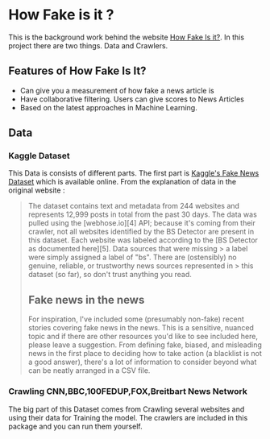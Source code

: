 # How Fake is it ? 
This is the background work behind the website [How Fake Is it?](https://howfakeisit.herokuapp.com/). In this project there are two things.
Data and Crawlers.

## Features of How Fake Is It?

- Can give you a measurement of how fake a news article is
- Have collaborative filtering. Users can give scores to News Articles
- Based on the latest approaches in Machine Learning.

## Data
### Kaggle Dataset
This Data is consists of different parts. The first part is [Kaggle's Fake News Dataset](https://www.kaggle.com/mrisdal/fake-news)
which is available online. From the explanation of data in the original website : 

> The dataset contains text and metadata from 244 websites and represents 12,999 posts in total from the past 30 days. The data was 
> pulled using the [webhose.io][4] API; because it's coming from their crawler, not all websites identified by the BS Detector are 
> present in this dataset. Each website was labeled according to the [BS Detector as documented here][5]. Data sources that were missing > a label were simply assigned a label of "bs". There are (ostensibly) no genuine, reliable, or trustworthy news sources represented in > this dataset (so far), so don't trust anything you read.
> 
> ## Fake news in the news
> 
> For inspiration, I've included some (presumably non-fake) recent stories covering fake news in the news. This is a sensitive, nuanced 
> topic and if there are other resources you'd like to see included here, please leave a suggestion. From defining fake, biased, and 
> misleading news in the first place to deciding how to take action (a blacklist is not a good answer), there's a lot of information to 
> consider beyond what can be neatly arranged in a CSV file.

### Crawling CNN,BBC,100FEDUP,FOX,Breitbart News Network
The big part of this Dataset comes from Crawling several websites and using their data for Training the model. The crawlers are included in this package and you can run them yourself.
